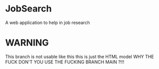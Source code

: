 # JobSearch
A web application to help in job research

# WARNING
This branch is not usable like this this is just the HTML model WHY THE FUCK DON'T YOU USE THE FUCKING BRANCH MAIN ?!!!

